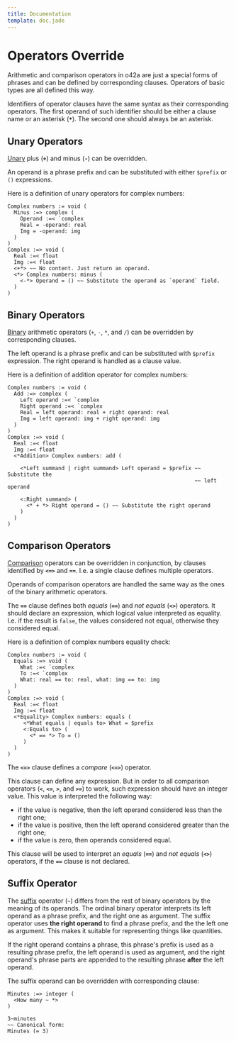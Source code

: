 ```yaml
---
title: Documentation
template: doc.jade
---
```


Operators Override
==================
<!--
Copyright (C) 2010-2013 Ruslan Lopatin.
Permission is granted to copy, distribute and/or modify this document
under the terms of the GNU Free Documentation License, Version 1.3
or any later version published by the Free Software Foundation;
with no Invariant Sections, no Front-Cover Texts, and no Back-Cover Texts.
A copy of the license is included in the section entitled "GNU
Free Documentation License".
-->

Arithmetic and comparison operators in o42a are just a special forms of phrases
and can be defined by corresponding clauses. Operators of basic types are all
defined this way.

Identifiers of operator clauses have the same syntax as their corresponding
operators. The first operand of such identifier should be either a clause name
or an asterisk (**`*`**). The second one should always be an asterisk.


Unary Operators
---------------

[Unary](/docs/expressions/unary.html) plus (**`+`**) and minus (**`-`**) can be
overridden.

An operand is a phrase prefix and can be substituted with either `$prefix` or
`()` expressions.

Here is a definition of unary operators for complex numbers:
```o42a
Complex numbers := void (
  Minus :=> complex (
    Operand :=< `complex
    Real = -operand: real
    Img = -operand: img
  )
)
Complex :=> void (
  Real :=< float
  Img :=< float
  <+*> ~~ No content. Just return an operand.
  <*> Complex numbers: minus (
    <-*> Operand = () ~~ Substitute the operand as `operand` field.
  )
)
```


Binary Operators
----------------

[Binary](/docs/expressions/binary.html) arithmetic operators (`+`, `-`, `*`, and
`/`) can be overridden by corresponding clauses.

The left operand is a phrase prefix and can be substituted with `$prefix`
expression. The right operand is handled as a clause value.

Here is a definition of addition operator for complex numbers:
```o42a
Complex numbers := void (
  Add :=> complex (
    Left operand :=< `complex
    Right operand :=< `complex
    Real = left operand: real + right operand: real
    Img = left operand: img + right operand: img
  )
)
Complex :=> void (
  Real :=< float
  Img :=< float
  <*Addition> Complex numbers: add (

    <*Left summand | right summand> Left operand = $prefix ~~ Substitute the
                                                           ~~ left operand

    <:Right summand> (
      <* + *> Right operand = () ~~ Substitute the right operand
    )
  )
)
```

 Comparison Operators
---------------------

[Comparison](/docs/expressions/binary.html) operators can be overridden in
conjunction, by clauses identified by **`<=>`** and **`==`**. I.e. a single
clause defines multiple operators.

Operands of comparison operators are handled the same way as the ones of the
binary arithmetic operators.

The **`==`** clause defines both _equals_ (**`==`**) and _not equals_ (**`<>`**)
operators. It should declare an expression, which logical value interpreted as
equality. I.e. if the result is `false`, the values considered not equal,
otherwise they considered equal.

Here is a definition of complex numbers equality check:
```o42a
Complex numbers := void (
  Equals :=> void (
    What :=< `complex
    To :=< `complex
    What: real == to: real, what: img == to: img
  )
)
Complex :=> void (
  Real :=< float
  Img :=< float
  <*Equality> Complex numbers: equals (
     <*What equals | equals to> What = $prefix
     <:Equals to> (
       <* == *> To = ()
     )
  )
)
```

The **`<=>`** clause defines a _compare_ (**`<=>`**) operator.

This clause can define any expression. But in order to all comparison operators
(**`<`**, **`<=`**, **`>`**, and **`>=`**) to work, such expression should have
an integer value. This value is interpreted the following way:

* if the value is negative, then the left operand considered less than the
  right one;
* if the value is positive, then the left operand considered greater than the
  right one;
* if the value is zero, then operands considered equal.

This clause will be used to interpret an _equals_ (**`==`**) and _not equals_
(**`<>`**) operators, if the **`==`** clause is not declared.


Suffix Operator
---------------

The [suffix](/docs/expressions/binary.html) operator (`~`) differs from the rest
of binary operators by the meaning of its operands. The ordinal binary operator
interprets its left operand as a phrase prefix, and the right one as argument.
The suffix operator uses __the right operand__ to find a phrase prefix, and the
the left one as argument. This makes it suitable for representing things like
quantities.

If the right operand contains a phrase, this phrase's prefix is used as a
resulting phrase prefix, the left operand is used as argument, and the right
operand's phrase parts are appended to the resulting phrase __after__ the left
operand.

The suffix operand can be overridden with corresponding clause:
```o42a
Minutes :=> integer (
  <How many ~ *>
)

3~minutes
~~ Canonical form:
Minutes (= 3)
```
